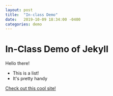 ```yaml
---
layout: post
title:  "In-class Demo"
date:   2019-10-09 18:34:00 -0400
categories: demo
---
```


# In-Class Demo of Jekyll

Hello there!

- This is a list!
- It's pretty handy

[Check out this cool site!](https://24sint.github.io/refcode-projects/)
